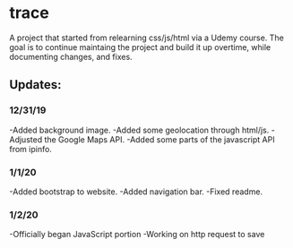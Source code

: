 # trace

A project that started from relearning css/js/html via a Udemy course. The goal
is to continue maintaing the project and build it up overtime, while documenting
changes, and fixes.

## Updates:

### 12/31/19

-Added background image.
-Added some geolocation through html/js.
-Adjusted the Google Maps API.
-Added some parts of the javascript API from ipinfo.

### 1/1/20

-Added bootstrap to website.
-Added navigation bar.
-Fixed readme.

### 1/2/20

-Officially began JavaScript portion
-Working on http request to save 